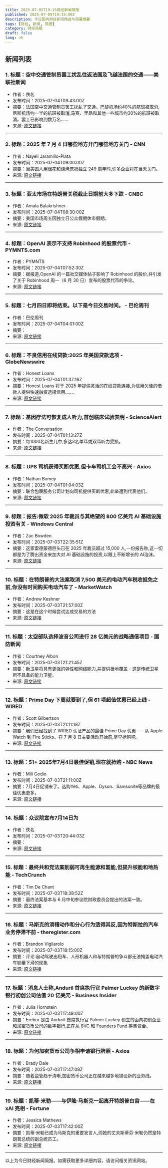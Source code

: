 ```yaml
---
title: 2025-07-05T19:15财经新闻简报
published: 2025-07-05T19:15:00Z
description: 今日国内财经新闻精选与简要摘要
tags: [财经, 新闻, 简报]
category: 财经简报
draft: false
lang: zh
---
```


## 新闻列表

### 1. 标题：空中交通管制员罢工扰乱往返法国及飞越法国的交通——美联社新闻
- 作者：佚名
- 发布时间：2025-07-04T09:43:00Z
- 摘要：法国空中交通管制员罢工扰乱了交通。巴黎机场约40%的航班被取消,尼斯机场约一半的航班被取消,马赛、里昂和其他一些城市约30%的航班被取消。罢工已影响到数万名……
- 来源: [原文链接](https://apnews.com/article/france-strike-air-traffic-controllers-baa290e6594404bf260e8031b393edc2)

---

### 2. 标题：2025 年 7 月 4 日哪些地方开门哪些地方关门 - CNN
- 作者：Nayeli Jaramillo-Plata
- 发布时间：2025-07-04T09:00:00Z
- 摘要：当美国人用烟花和烧烤庆祝独立 249 周年时,许多企业将在当天关门。
- 来源: [原文链接](https://www.cnn.com/2025/07/04/business/whats-open-closed-fourth-of-july)

---

### 3. 标题：亚太市场在特朗普关税截止日期前大多下跌 - CNBC
- 作者：Amala Balakrishner
- 发布时间：2025-07-04T08:30:00Z
- 摘要：美国市场周五因独立日公众假期休市假期。
- 来源: [原文链接](https://www.cnbc.com/2025/07/04/asia-stock-markets-today-live-updates-nikkei-225-asx-200-kospi-hang-seng-csi-300-senxex-nifty-50.html)

---

### 4. 标题：OpenAI 表示不支持 Robinhood 的股票代币 - PYMNTS.com
- 作者：PYMNTS
- 发布时间：2025-07-04T07:52:30Z
- 摘要：据报道,OpenAI 的一篇社交媒体帖子影响了 Robinhood 的股价,并引发了关于 Robinhood 周一（6 月 30 日）宣布的股票代币的争论。
- 来源: [原文链接](http://www.pymnts.com/news/investment-tracker/2025/openai-says-it-does-not-endorse-robinhoods-stock-tokens/)

---

### 5. 标题：七月四日即将结束。以下是今日交易时间。 - 巴伦周刊
- 作者：巴伦周刊
- 发布时间：2025-07-04T04:01:00Z
- 摘要：
- 来源: [原文链接](https://www.barrons.com/articles/stock-market-open-closed-today-fourth-of-july-3b42d95c)

---

### 6. 标题：不良信用在线贷款:2025 年美国贷款选项 - GlobeNewswire
- 作者：Honest Loans
- 发布时间：2025-07-04T01:37:16Z
- 摘要：Honest Loans 将于 2025 年提供灵活的在线贷款连接,为信用欠佳的借款人提供快速融资选择信用.......
- 来源: [原文链接](https://www.globenewswire.com/news-release/2025/07/04/3110178/0/en/Online-Loans-for-Bad-Credit-US-Loan-Options-for-2025.html)

---

### 7. 标题：基因疗法可恢复成人听力,首创临床试验表明 - ScienceAlert
- 作者：The Conversation
- 发布时间：2025-07-04T01:13:27Z
- 摘要：每1000名新生儿中,多达3名单耳或双耳听力受损。
- 来源: [原文链接](https://www.sciencealert.com/gene-therapy-can-restore-hearing-in-adults-first-of-its-kind-trial-shows)

---

### 8. 标题：UPS 司机获得买断优惠,但卡车司机工会不高兴 - Axios
- 作者：Nathan Bomey
- 发布时间：2025-07-04T01:04:03Z
- 摘要：联合包裹服务公司计划向司机提供买断优惠,此举遭到代表他们。
- 来源: [原文链接](https://www.axios.com/2025/07/03/ups-buyouts-teamsters-drivers)

---

### 9. 标题：报告:微软 2025 年裁员与其绝望的 800 亿美元 AI 基础设施投资有关 - Windows Central
- 作者：Zac Bowden
- 发布时间：2025-07-03T22:35:51Z
- 摘要：这家雷德蒙德巨头已在 2025 年裁员超过 15,000 人,一份报告称,这一切都是为了腾出资金来加大对 AI 基础设施的投资,以跟上不断增长的 AI泡沫。
- 来源: [原文链接](https://www.windowscentral.com/microsoft/report-microsofts-2025-layoffs-revolve-around-its-desperate-usd80-billion-ai-infrastructure-investment)

---

### 10. 标题：在特朗普的大法案取消 7,500 美元的电动汽车税收抵免之前,你没有时间购买电动汽车了 - MarketWatch
- 作者：Andrew Keshner
- 发布时间：2025-07-03T21:57:00Z
- 摘要：这是在这个时候尝试达成交易的方法
- 来源: [原文链接](https://www.marketwatch.com/story/youre-running-out-of-time-to-buy-an-ev-before-trumps-big-bill-kills-the-7-500-tax-credit-on-electric-vehicles-309c1d1e)

---

### 11. 标题：太空部队选择波音公司进行 28 亿美元的战略通信项目 - 国防新闻
- 作者：Courtney Albon
- 发布时间：2025-07-03T21:21:45Z
- 摘要：新卫星将具有更强的弹性和网络能力,并提供极地覆盖 - 这是传统卫星所不具备的能力卫星。
- 来源: [原文链接](https://www.defensenews.com/space/2025/07/03/space-force-picks-boeing-for-28b-strategic-communications-program/)

---

### 12. 标题：Prime Day 下周就要到了,但 61 项超值优惠已经上线 - WIRED
- 作者：Scott Gilbertson
- 发布时间：2025-07-03T21:11:18Z
- 摘要：我们已经找到了 WIRED 认证产品的最佳 Prime Day 优惠——从 Apple Watch 到 Fire Sticks。在 7 月 8 日主要活动开始前,尽早抢购吧。
- 来源: [原文链接](https://www.wired.com/story/best-early-amazon-prime-day-deals-2025-2/)

---

### 13. 标题：51+ 2025年7月4日最佳促销,现在就抢购 - NBC News
- 作者：Mili Godio
- 发布时间：2025-07-03T21:11:00Z
- 摘要：7月4日促销来了。选购Yeti、Apple、Dyson、Samsonite等品牌的最佳优惠更多。
- 来源: [原文链接](https://www.nbcnews.com/select/shopping/best-july-4th-deals-rcna216234)

---

### 14. 标题：众议院宣布7月14日为
- 作者：佚名
- 发布时间：2025-07-03T20:44:03Z
- 摘要：
- 来源: [原文链接](https://financialservices.house.gov/news/documentsingle.aspx?DocumentID\\\=410793)

---

### 15. 标题：最终共和党法案削弱可再生能源和氢能,但提升核能和地热能 - TechCrunch
- 作者：Tim De Chant
- 发布时间：2025-07-03T18:38:52Z
- 摘要：最终法案基本与 6 月中旬参议院财政委员会提出的法案一致。
- 来源: [原文链接](https://techcrunch.com/2025/07/03/final-gop-bill-kneecaps-renewables-and-hydrogen-but-lifts-nuclear-and-geothermal/)

---

### 16. 标题：马斯克的滑稽动作和分心行为适得其反,因为特斯拉的汽车业务停滞不前 - theregister.com
- 作者：Brandon Vigliarolo
- 发布时间：2025-07-03T18:15:00Z
- 摘要：评论:自动驾驶出租车、人形机器人和与特朗普的争斗都无法掩盖电动汽车销量下滑的现象
- 来源: [原文链接](https://www.theregister.com/2025/07/03/elon_musk_tesla_deliveries_distraction/)

---

### 17. 标题：消息人士称,Anduril 首席执行官 Palmer Luckey 的新数字银行初创公司估值 20 亿美元 - Business Insider
- 作者：Julia Hornstein
- 发布时间：2025-07-03T17:49:00Z
- 摘要：Erebor 是由 Anduril 首席执行官 Palmer Luckey 创立的面向初创企业和加密货币公司的数字银行,正在从 8VC 和 Founders Fund 筹集资金。
- 来源: [原文链接](https://www.businessinsider.com/palmer-luckeys-new-digital-bank-erebor-valuation-2025-7)

---

### 18. 标题：为何加密货币公司争相申请银行牌照 - Axios
- 作者：Brady Dale
- 发布时间：2025-07-03T17:47:08Z
- 摘要：随着监管趋于清晰,加密货币公司正在越来越多地铺设新的业务线。
- 来源: [原文链接](https://www.axios.com/2025/07/03/bank-charters-circle-stablecoins-crypto)

---

### 19. 标题：凯蒂·米勒——与伊隆·马斯克一起离开特朗普白宫——在 xAI 亮相 - Fortune
- 作者：Jessica Mathews
- 发布时间：2025-07-03T17:42:00Z
- 摘要：凯蒂·米勒已成为马斯克的重要发言人,而她的丈夫斯蒂芬·米勒仍然是特朗普总统的副总统员工。
- 来源: [原文链接](https://fortune.com/2025/07/03/katie-miller-trump-white-house-elon-musk-xai/)

---


以上为今日财经新闻简报。如需获取更多详细内容，请访问相关资讯网站。